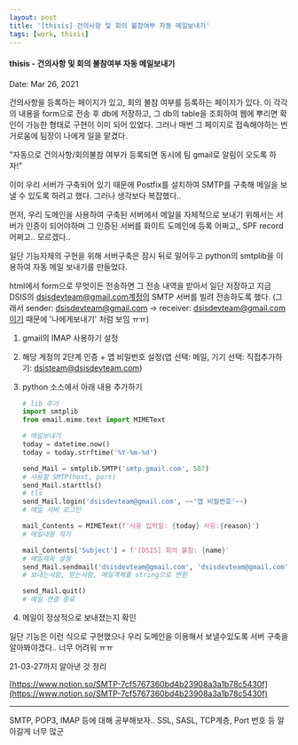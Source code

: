```yaml
---
layout: post
title: '[thisis] 건의사항 및 회의 불참여부 자동 메일보내기'
tags: [work, thisis]
---
```


#### thisis - 건의사항 및 회의 불참여부 자동 메일보내기

Date: Mar 26, 2021

건의사항을 등록하는 페이지가 있고, 회의 불참 여부를 등록하는 페이지가 있다. 이 각각의 내용을 form으로 전송 후 db에 저장하고, 그 db의 table을 조회하여 웹에 뿌리면 확인이 가능한 형태로 구현이 이미 되어 있었다. 그러나 매번 그 페이지로 접속해야하는 번거로움에 팀장이 나에게 일을 맡겼다.

"자동으로 건의사항/회의불참 여부가 등록되면 동시에 팀 gmail로 알림이 오도록 하자!"

이미 우리 서버가 구축되어 있기 때문에 Postfix를 설치하여 SMTP를 구축해 메일을 보낼 수 있도록 하려고 했다. 그러나 생각보다 복잡했다..

먼저, 우리 도메인을 사용하여 구축된 서버에서 메일을 자체적으로 보내기 위해서는 서버가 인증이 되어야하며 그 인증된 서버를 화이트 도메인에 등록 어쩌고,, SPF record 어쩌고.. 모르겠다..

일단 기능자체의 구현을 위해 서버구축은 잠시 뒤로 밀어두고 python의 smtplib을 이용하여 자동 메일 보내기를 만들었다.

html에서 form으로 무엇이든 전송하면 그 전송 내역을 받아서 일단 저장하고 지금 DSIS의 dsisdevteam@gmail.com계정의 SMTP 서버를 빌려 전송하도록 했다. (그래서 sender: dsisdevteam@gmail.com → receiver: dsisdevteam@gmail.com이기 때문에 '나에게보내기' 처럼 보임 ㅠㅠ)

1. gmail의 IMAP 사용하기 설정
2. 해당 계정의 2단계 인증 + 앱 비밀번호 설정(앱 선택: 메일, 기기 선택: 직접추가하기: dsisteam@dsisdevteam.com)
3. python 소스에서 아래 내용 추가하기

   ```python
   # lib 추가
   import smtplib
   from email.mime.text import MIMEText

   # 메일보내기
   today = datetime.now()
   today = today.strftime('%Y-%m-%d')

   send_Mail = smtplib.SMTP('smtp.gmail.com', 587)
   # 사용할 SMTP(host, port)
   send_Mail.starttls()
   # tls
   send_Mail.login('dsisdevteam@gmail.com', ~~'앱 비밀번호'~~)
   # 메일 서버 로그인

   mail_Contents = MIMEText(f'사유 입력일: {today} 사유:{reason}')
   # 메일내용 적기

   mail_Contents['Subject'] = f'[DSIS] 회의 불참: {name}'
   # 메일제목 설정
   send_Mail.sendmail('dsisdevteam@gmail.com', 'dsisdevteam@gmail.com', mail_Contents.as_string())
   # 보내는사람, 받는사람, 메일객체를 string으로 변환

   send_Mail.quit()
   # 메일 연결 종료
   ```

4. 메일이 정상적으로 보내졌는지 확인

일단 기능은 이런 식으로 구현했으나 우리 도메인을 이용해서 보낼수있도록 서버 구축을 알아봐야겠다.. 너무 어려워 ㅠㅠ

21-03-27까지 알아낸 것 정리

[https://www.notion.so/SMTP-7cf5767360bd4b23908a3a1b78c5430f](https://www.notion.so/SMTP-7cf5767360bd4b23908a3a1b78c5430f)

---

SMTP, POP3, IMAP 등에 대해 공부해보자.. SSL, SASL, TCP계층, Port 번호 등 알아갈게 너무 많군
